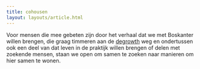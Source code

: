 ```yaml
---
title: cohousen
layout: layouts/article.html
---
```

Voor mensen die mee gebeten zijn door het verhaal dat we met Boskanter willen brengen, die graag timmeren aan de [degrowth](../boskanter/degrowth) weg en ondertussen ook een deel van dat leven in de praktijk willen brengen of delen met zoekende mensen, staan we open om samen te zoeken naar manieren om hier samen te wonen.
